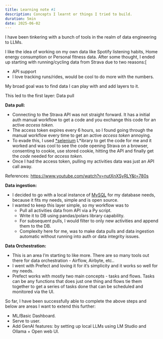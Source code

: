 ```yaml
---
title: Learning note #1
description: Concepts I learnt or things I tried to build. 
duration: 5min
date: 2025-06-02
---
```


I have been tinkering with a bunch of tools in the realm of data engineering to LLMs.

I like the idea of working on my own data like Spotify listening habits, Home energy consumption or Personal fitness data. After some thought, I ended up starting with running/cycling data from Strava due to two reasons:[

- API support
- I love tracking runs/rides, would be cool to do more with the numbers.

My broad goal was to find data I can play with and add layers to it. 

This led to the first layer: Data pull

**Data pull:**

- Connecting to the Strava API was not straight forward. It has a initial auth manual workflow to get a code and you exchange this code for an active *access token.*
- The access token expires every 6 hours, so I found going through the manual workflow every time to get an active *access token* annoying.
- To evade this, I used [*selenium](https://selenium-python.readthedocs.io/) L*ibrary to get the code for me and it worked and was cool to see the code opening Strava on a browser, consenting to cookie, use stored cookie, hitting the API and finally get the *code* needed for *access token.*
- Once I had the access token, pulling my activities data was just an API call away.

References: https://www.youtube.com/watch?v=nutXnXSyRLY&t=780s

**Data ingestion:**

- I decided to go with a local instance of [MySQL](https://dev.mysql.com/doc/refman/8.4/en/database-use.html) for my database needs, because it fits my needs, simple and is open source.
- I wanted to keep this layer simple, so my workflow was to
    - Pull all activities data from API via a Py script.
    - Write it to DB using pandas/polars library capability.
    - For subsequent pulls, I would filter to only new activities and append them to the DB.
    - Complexity here for me, was to make data pulls and data ingestion automatic without running into auth or data integrity issues.
    

**Data Orchestration:**

- This is an area I’m starting to like more. There are so many tools out there for data orchestration - Airflow, Airbyte, etc..
- I went with Prefect and loving it for it’s simplicity and it works so well for my needs.
- Prefect works with mostly two main concepts - tasks and flows. Tasks can be any functions that does just one thing and flows tie them together to get a series of tasks done that can be scheduled and monitored via the UI.

So far, I have been successfully able to complete the above steps and below are areas I want to extend this further:

- ML/Basic Dashboard.
- Serve to user.
- Add GenAI features:  by setting up local LLMs using LM Studio and Ollama + Open web UI.
